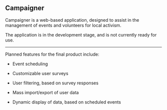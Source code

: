 ## Campaigner ##

Campaigner is a web-based application, designed to assist in the management of events and volunteers for local activism.

The application is in the development stage, and is not currently ready for use.

---

Planned features for the final product include:
* Event scheduling

* Customizable user surveys

* User filtering, based on survey responses

* Mass import/export of user data

* Dynamic display of data, based on scheduled events
